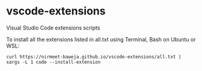 # vscode-extensions

Visual Studio Code extensions scripts

To install all the extensions listed in all.txt using Terminal, Bash on Ubuntu or WSL:

```
curl https://nirmeet-baweja.github.io/vscode-extensions/all.txt | xargs -L 1 code --install-extension
```
